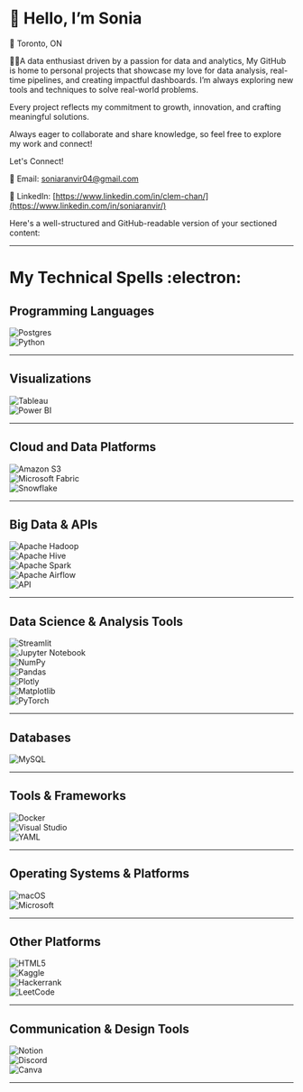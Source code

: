 # 👋 Hello, I’m Sonia
  
🌆 Toronto, ON

👩‍💻A data enthusiast driven by a passion for data and analytics, My GitHub is home to personal projects that showcase my love for data analysis, real-time pipelines, and creating impactful dashboards. I’m always exploring new tools and techniques to solve real-world problems.

Every project reflects my commitment to growth, innovation, and crafting meaningful solutions. 

Always eager to collaborate and share knowledge, so feel free to explore my work and connect!

Let's Connect!

📧 Email: soniaranvir04@gmail.com

🔗 LinkedIn: [https://www.linkedin.com/in/clem-chan/](https://www.linkedin.com/in/soniaranvir/)


Here's a well-structured and GitHub-readable version of your sectioned content:

---

# My Technical Spells :electron:

## Programming Languages  
![Postgres](https://img.shields.io/badge/postgres-%23316192.svg?style=for-the-badge&logo=postgresql&logoColor=white)  
![Python](https://img.shields.io/badge/python-3670A0?style=for-the-badge&logo=python&logoColor=ffdd54)  

---

## Visualizations  
![Tableau](https://img.shields.io/badge/tableau-E97627?style=for-the-badge&logo=tableau&logoColor=white)  
![Power BI](https://img.shields.io/badge/power_bi-F2C811?style=for-the-badge&logo=powerbi&logoColor=black)  

---

## Cloud and Data Platforms  
![Amazon S3](https://img.shields.io/badge/Amazon%20S3-FF9900?style=for-the-badge&logo=amazons3&logoColor=white)  
![Microsoft Fabric](https://img.shields.io/badge/microsoft_fabric-425DCB?style=for-the-badge&logo=microsoft&logoColor=white)  
![Snowflake](https://img.shields.io/badge/snowflake-%2329B5E8.svg?style=for-the-badge&logo=snowflake&logoColor=white)  

---

## Big Data & APIs  
![Apache Hadoop](https://img.shields.io/badge/Apache%20Hadoop-66CCFF?style=for-the-badge&logo=apachehadoop&logoColor=black)  
![Apache Hive](https://img.shields.io/badge/Apache%20Hive-FDEE21?style=for-the-badge&logo=apachehive&logoColor=black)  
![Apache Spark](https://img.shields.io/badge/apache_spark-E25A1C?style=for-the-badge&logo=apachespark&logoColor=white)  
![Apache Airflow](https://img.shields.io/badge/Apache%20Airflow-017CEE?style=for-the-badge&logo=Apache%20Airflow&logoColor=white)  
![API](https://img.shields.io/badge/api-005571?style=for-the-badge&logo=api&logoColor=white)  

---

## Data Science & Analysis Tools  
![Streamlit](https://img.shields.io/badge/Streamlit-%23FE4B4B.svg?style=for-the-badge&logo=streamlit&logoColor=white)  
![Jupyter Notebook](https://img.shields.io/badge/jupyter-%23FA0F00.svg?style=for-the-badge&logo=jupyter&logoColor=white)  
![NumPy](https://img.shields.io/badge/numpy-%23013243.svg?style=for-the-badge&logo=numpy&logoColor=white)  
![Pandas](https://img.shields.io/badge/pandas-%23150458.svg?style=for-the-badge&logo=pandas&logoColor=white)  
![Plotly](https://img.shields.io/badge/Plotly-%233F4F75.svg?style=for-the-badge&logo=plotly&logoColor=white)  
![Matplotlib](https://img.shields.io/badge/Matplotlib-%23ffffff.svg?style=for-the-badge&logo=Matplotlib&logoColor=black)  
![PyTorch](https://img.shields.io/badge/PyTorch-%23EE4C2C.svg?style=for-the-badge&logo=PyTorch&logoColor=white)  

---

## Databases  
![MySQL](https://img.shields.io/badge/mysql-4479A1.svg?style=for-the-badge&logo=mysql&logoColor=white)  

---

## Tools & Frameworks  
![Docker](https://img.shields.io/badge/docker-%230db7ed.svg?style=for-the-badge&logo=docker&logoColor=white)  
![Visual Studio](https://img.shields.io/badge/Visual%20Studio-5C2D91.svg?style=for-the-badge&logo=visual-studio&logoColor=white)  
![YAML](https://img.shields.io/badge/yaml-CAFEBA?style=for-the-badge&logo=yaml&logoColor=black)  

---

## Operating Systems & Platforms  
![macOS](https://img.shields.io/badge/mac%20os-000000?style=for-the-badge&logo=macos&logoColor=F0F0F0)  
![Microsoft](https://img.shields.io/badge/Microsoft-0078D4?style=for-the-badge&logo=microsoft&logoColor=white)  

---

## Other Platforms  
![HTML5](https://img.shields.io/badge/html5-%23E34F26.svg?style=for-the-badge&logo=html5&logoColor=white)  
![Kaggle](https://img.shields.io/badge/Kaggle-035a7d?style=for-the-badge&logo=kaggle&logoColor=white)  
![Hackerrank](https://img.shields.io/badge/-Hackerrank-2EC866?style=for-the-badge&logo=HackerRank&logoColor=white)  
![LeetCode](https://img.shields.io/badge/LeetCode-000000?style=for-the-badge&logo=LeetCode&logoColor=#d16c06)  

---

## Communication & Design Tools  
![Notion](https://img.shields.io/badge/Notion-%23000000.svg?style=for-the-badge&logo=notion&logoColor=white)  
![Discord](https://img.shields.io/badge/Discord-%235865F2.svg?style=for-the-badge&logo=discord&logoColor=white)  
![Canva](https://img.shields.io/badge/Canva-%2300C4CC.svg?style=for-the-badge&logo=Canva&logoColor=white)  

---



